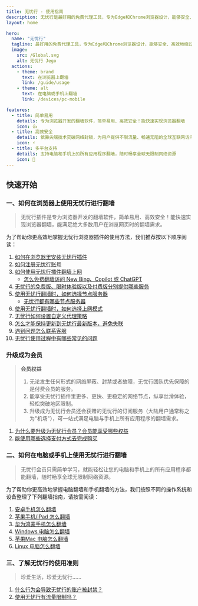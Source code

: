 ```yaml
---
title: 无忧行 - 使用指南
description: 无忧行是最好用的免费代理工具，专为Edge和Chrome浏览器设计，能够安全、高效地绕过防火墙（翻墙），轻松访问全球网站。它简单易用，且兼具高效与安全。无忧行插件依靠尖端技术突破网络封锁，为用户提供不限流量、畅通无阻的全球互联网访问体验。
layout: home

hero:
  name: "无忧行"
  tagline: 最好用的免费代理工具，专为Edge和Chrome浏览器设计，能够安全、高效地绕过防火墙（翻墙），轻松访问全球网站。它简单易用，且兼具高效与安全。
  image:
    src: /Global.svg
    alt: 无忧行 Jego
  actions:
    - theme: brand
      text: 在浏览器上翻墙
      link: /guide/usage
    - theme: alt
      text: 在电脑或手机上翻墙
      link: /devices/pc-mobile

features:
  - title: 简单易用
    details: 专为浏览器开发的翻墙软件，简单易用、高效安全！能快速实现浏览器翻墙
    icon: 👍
  - title: 高效安全
    details: 依靠尖端技术突破网络封锁，为用户提供不限流量、畅通无阻的全球互联网访问体验
    icon: ⚡
  - title: 多平台支持
    details: 支持电脑和手机上的所有应用程序翻墙，随时畅享全球无限制网络资源
    icon: 📲
---
```


## 快速开始

### 一、如何在浏览器上使用无忧行进行翻墙

> 无忧行插件是专为浏览器开发的翻墙软件，简单易用、高效安全！能快速实现浏览器翻墙，能满足绝大多数用户在浏览网页时的翻墙需求。

为了帮助你更高效地掌握无忧行浏览器插件的使用方法，我们推荐按以下顺序阅读：

1. [如何在浏览器里安装无忧行插件](/guide/installation)
2. [如何注册无忧行账号](/guide/registration)
3. [如何使用无忧行插件翻墙上网](/guide/usage)
   * [怎么免费翻墙访问 New Bing、Copilot 或 ChatGPT](/guide/chatgpt-access)
4. [无忧行的免费版、限时体验版以及付费版分别提供哪些服务](/guide/services)
5. [使用无忧行翻墙时，如何选择节点服务器](/guide/node-selection)
   * [无忧行都有哪些节点服务器](/guide/nodes)
6. [使用无忧行翻墙时，如何选择上网模式](/guide/mode-selection)
7. [无忧行如何设置自定义代理策略](/guide/proxy-strategy)
8. [怎么才能保持更新到无忧行最新版本，避免失联](/guide/keep-updated)
9. [遇到问题怎么联系客服](/guide/support)
10. [无忧行使用过程中有哪些常见的问题](/guide/faq)

### 升级成为会员

> **会员权益**
> 
> 1. 无论发生任何形式的网络屏蔽、封禁或者故障，无忧行团队优先保障的是付费会员的服务。
> 2. 能享受无忧行插件里更多、更快、更稳定的网络节点，纵享丝滑体验，轻松突破地区限制。
> 3. 升级成为无忧行会员还会获赠的无忧行的订阅服务（大陆用户通常称之为"机场"），可一站式满足电脑与手机上所有应用程序的翻墙需求。

1. [为什么要升级为无忧行会员？会员能享受哪些权益](/membership/benefits)
2. [能使用哪些选择支付方式去完成购买](/membership/payment)

### 二、如何在电脑或手机上使用无忧行进行翻墙

> 无忧行会员只需简单学习，就能轻松让您的电脑和手机上的所有应用程序都能翻墙，随时畅享全球无限制网络资源。

为了帮助你更高效地掌握电脑翻墙和手机翻墙的方法，我们按照不同的操作系统和设备整理了下列翻墙指南，请按需阅读：

1. [安卓手机怎么翻墙](/devices/android)
2. [苹果手机/iPad 怎么翻墙](/devices/ios)
3. [华为鸿蒙手机怎么翻墙](/devices/harmony)
4. [Windows 电脑怎么翻墙](/devices/windows)
5. [苹果Mac 电脑怎么翻墙](/devices/mac)
6. [Linux 电脑怎么翻墙](/devices/linux)

### 三、了解无忧行的使用准则

> 珍爱生活，珍爱无忧行……

1. [什么行为会导致无忧行的账户被封禁？](/abuse/fair-use)
2. [使用无忧行有流量限制吗？](/abuse/limits)

